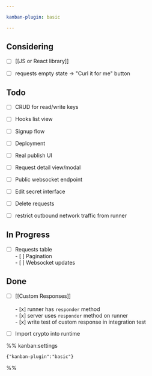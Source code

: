 ```yaml
---

kanban-plugin: basic

---
```


## Considering

- [ ] [[JS or React library]]
- [ ] requests empty state -> "Curl it for me" button


## Todo

- [ ] CRUD for read/write keys
- [ ] Hooks list view
- [ ] Signup flow
- [ ] Deployment
- [ ] Real publish UI
- [ ] Request detail view/modal
- [ ] Public websocket endpoint
- [ ] Edit secret interface
- [ ] Delete requests
- [ ] restrict outbound network traffic from runner


## In Progress

- [ ] Requests table<br>- [ ] Pagination<br>- [ ] Websocket updates


## Done

- [ ] [[Custom Responses]]<br><br>- [x] runner has `responder` method<br>- [x] server uses `responder` method on runner<br>- [x] write test of custom response in integration test
- [ ] Import crypto into runtime




%% kanban:settings
```
{"kanban-plugin":"basic"}
```
%%